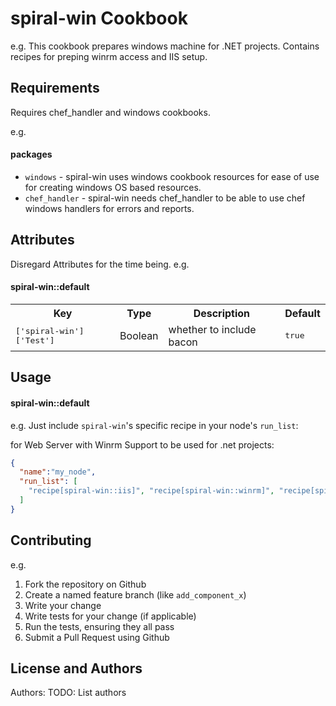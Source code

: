 spiral-win Cookbook
===================

e.g.
This cookbook prepares windows machine for .NET projects. Contains recipes for preping winrm access and IIS setup.

Requirements
------------
Requires chef_handler and windows cookbooks.

e.g.
#### packages
- `windows` - spiral-win uses windows cookbook resources for ease of use for creating windows OS based resources.
- `chef_handler` - spiral-win needs chef_handler to be able to use chef windows handlers for errors and reports.

Attributes
----------
Disregard Attributes for the time being.
e.g.
#### spiral-win::default
<table>
  <tr>
    <th>Key</th>
    <th>Type</th>
    <th>Description</th>
    <th>Default</th>
  </tr>
  <tr>
    <td><tt>['spiral-win']['Test']</tt></td>
    <td>Boolean</td>
    <td>whether to include bacon</td>
    <td><tt>true</tt></td>
  </tr>
</table>

Usage
-----
#### spiral-win::default

e.g.
Just include `spiral-win`'s specific recipe in your node's `run_list`:

for Web Server with Winrm Support to be used for .net projects:
```json
{
  "name":"my_node",
  "run_list": [
    "recipe[spiral-win::iis]", "recipe[spiral-win::winrm]", "recipe[spiral-win::dotnet]"
  ]
}
```

Contributing
------------

e.g.
1. Fork the repository on Github
2. Create a named feature branch (like `add_component_x`)
3. Write your change
4. Write tests for your change (if applicable)
5. Run the tests, ensuring they all pass
6. Submit a Pull Request using Github

License and Authors
-------------------
Authors: TODO: List authors
